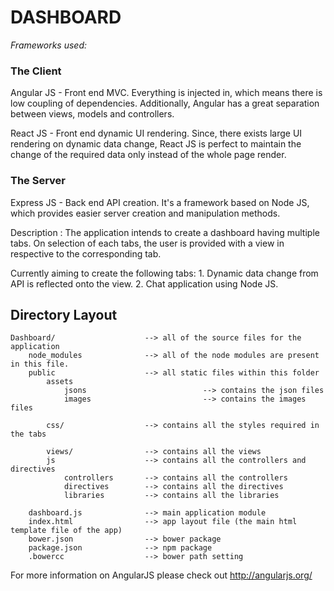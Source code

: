 
# DASHBOARD


*Frameworks used:*

### The Client
Angular JS  - Front end MVC.
	Everything is injected in, which means there is low coupling of dependencies. Additionally, Angular has a great separation between views, models and controllers.

React JS - Front end dynamic UI rendering.
	Since, there exists large UI rendering on dynamic data change, React JS is perfect
	to maintain the change of the required data only instead of the whole page render.

### The Server
Express JS - Back end API creation.
	It's a framework based on Node JS, which provides easier server creation and manipulation methods.

Description : The application intends to create a dashboard having multiple tabs. On selection of each tabs, the user is provided with a view in respective to the corresponding tab.

Currently aiming to create the following tabs: 
	1. Dynamic data change from API is reflected onto the view.
	2. Chat application using Node JS.

## Directory Layout

```
Dashboard/                    --> all of the source files for the application
	node_modules			  --> all of the node modules are present in this file.
    public					  --> all static files within this folder
		assets
			jsons                          --> contains the json files
			images                         --> contains the images files

		css/              	  --> contains all the styles required in the tabs

		views/                --> contains all the views
		js 					  --> contains all the controllers and directives
			controllers 	  --> contains all the controllers
			directives 		  --> contains all the directives
			libraries		  --> contains all the libraries

	dashboard.js              --> main application module
	index.html                --> app layout file (the main html template file of the app)
	bower.json 				  --> bower package
	package.json 			  --> npm package
	.bowercc 				  --> bower path setting
```
For more information on AngularJS please check out http://angularjs.org/
